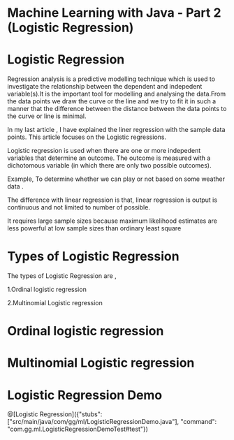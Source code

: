 # Machine Learning with Java - Part 2 (Logistic Regression)

# Logistic Regression

Regression analysis is a predictive modelling technique which is used to investigate the relationship between the dependent and indepedent variable(s).It is the important tool for modelling and analysing the data.From the data points we draw the curve or the line and we try to fit it in such a manner that the difference  between the distance between the data points to the curve or line is minimal.

In my last article , I have explained the liner regression with the sample data points. This article focuses on the Logistic regressions.

Logistic regression is used when there are one or more indepedent variables that determine an outcome. The outcome is measured with a dichotomous variable (in which there are only two possible outcomes).

Example, To determine whether we can play or not based on some weather data .

The difference with linear regression is that, linear regression is output is continuous and not limited to number of possible.

It requires large sample sizes because maximum likelihood estimates are less powerful at low sample sizes than ordinary least square

# Types of Logistic Regression

The types of Logistic Regression are ,

1.Ordinal logistic regression

2.Multinomial Logistic regression

# Ordinal logistic regression

# Multinomial Logistic regression

# Logistic Regression Demo

@[Logistic Regression]({"stubs": ["src/main/java/com/gg/ml/LogisticRegressionDemo.java"], "command": "com.gg.ml.LogisticRegressionDemoTest#test"})

